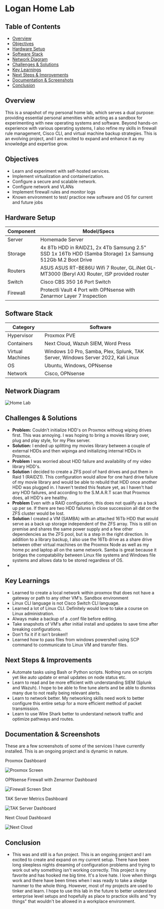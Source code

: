 # Logan Home Lab

## Table of Contents

- [Overview](#overview)
- [Objectives](#objectives)
- [Hardware Setup](#hardware-setup)
- [Software Stack](#software-stack)
- [Network Diagram](#network-diagram)
- [Challenges & Solutions](#challenges--solutions)
- [Key Learnings](#key-learnings)
- [Next Steps & Improvements](#next-steps--improvements)
- [Documentation & Screenshots](#documentation--screenshots)
- [Conclusion](#conclusion)

## Overview
This is a snapshot of my personal home lab, which serves a dual purpose: providing essential personal amenities while acting as a sandbox for experimenting with new operating systems and software. Beyond hands-on experience with various operating systems, I also refine my skills in firewall rule management, Cisco CLI, and virtual machine backup strategies. This is an evolving project, and I am excited to expand and enhance it as my knowledge and expertise grow.

## Objectives
- Learn and experiment with self-hosted services.
- Implement virtualization and containerization.
- Configure a secure and scalable network.
- Configure network and VLANs
- Implement firewall rules and monitor logs
- Known environment to test/ practice new software and OS for current and future jobs

## Hardware Setup
| Component   | Model/Specs  |
|------------|-------------|
| Server     | Homemade Server |
| Storage    | 4x 8Tb HDD in RAIDZ1, 2x 4Tb Samsung 2.5" SSD 1x 16Tb HDD (Samba Storage) 1x Samsung 512Gb M.2 Boot Drive |
|Routers     | ASUS ASUS RT-BE86U Wifi 7 Router, GL.iNet GL-MT3000 (Beryl AX) Router, ISP provided router |
| Switch     | Cisco CBS 350 16 Port Switch|
| Firewall   | Protectli Vault 4 Port with OPNsense with Zenarmor Layer 7 Inspection |

## Software Stack
| Category       | Software |
|---------------|----------|
| Hypervisor    | Proxmox PVE|
| Containers    | Next Cloud, Wazuh SIEM, Word Press |
| Virtual Machines | Windows 10 Pro, Samba, Plex, Splunk, TAK Server, Windows Server 2022, Kali Linux |
| OS           | Ubuntu, Windows, OPNsense|
| Network      | Cisco, OPNsense |

## Network Diagram

![Home Lab](https://github.com/user-attachments/assets/187eb1d2-44f2-4950-99ed-2d7ee63c990e)

## Challenges & Solutions

- **Problem:** Couldn’t initialize HDD's on Proxmox withoug wiping drives first. This was annoying. I was hoping to bring a movies library over, plug and play style, for my Plex server.
- **Solution:** I ended up splitting my movies library between a couple of external HDDs and then wipinga and initializing internal HDDs in Proxmox.
- **Problem** I was worried about HDD failure and availability of my video library HDD's.
- **Solution** I decided to create a ZFS pool of hard drives and put them in Raid 1 (RAIDZ1). This configuration would allow for one hard drive failure of my movie library and would be able to rebuild that HDD once another HDD was plugged in. I haven't tested this feature yet, as I haven't had any HDD failures, and according to the S.M.A.R.T scan that Proxmox does, all HDD's are healthy.
- **Problem** Even with a RAID configuration, this does not qualify as a back up per se. If there are two HDD failures in close succession all dat on the ZFS cluster would be lost.
- **Solution** I created a VM (SAMBA) with an attached 16Tb HDD that would serve as a back up storage independent of the ZFS array. This is still on premise and shares the same power supply and a few other dependencies as the ZFS pool, but is a step in the right direction. In addition to a library backup, I also use the 16Tb drive as a share drive between other virtual machines on the Proxmox Node as well as my home pc and laptop all on the same network. Samba is great because it bridges the compatability between Linux file systems and Windows file systems and allows data to be stored regardless of OS.
- 

## Key Learnings

-  Learned to create a local network within proxmox that does not have a gateway or path to any other VM's. Sandbox environment
- Linux CLI language is not Cisco Switch CLI language.
- Learned a lot of Linux CLI. Definitely would love to take a course on Linux administration.
- Always make a backup of a .conf file before editing.
- Take snapshots of VM's after initial install and updates to save time after breaking configurations.
- Don't fix it if it isn't broken!!
- Learned how to pass files from windows powershell using SCP command to communicate to Linux VM and transfer files.

## Next Steps & Improvements

- Automate tasks using Bash or Python scripts. Nothing runs on scripts yet like auto update or email updates on node status etc.
- Learn to read and be more efficient with understanding SIEM (Splunk and Wazuh). I hope to be able to fine tune alerts and be able to dismiss many due to not really being relevant alerts.
- Learn to network better. My networking skills need work to better configure this entire setup for a more efficient method of packet transmission.
- Learn to use Wire Shark better to understand network traffic and optimize pathways and routes.

## Documentation & Screenshots

These are a few screenshots of some of the services I have currently installed. This is an ongoing project and is dynamic in nature. 

Proxmox Dashboard

![Proxmox Screen](https://github.com/user-attachments/assets/ee2cdc43-4b39-4241-83b8-7c2ebff5c9da)

OPNsense Firewall with Zenarmor Dashboard

![Firewall Screen Shot](https://github.com/user-attachments/assets/b780116f-d0a4-40c0-b19e-1951b9839d61)

TAK Server Metrics Dashboard

![TAK Server Dashboard](https://github.com/user-attachments/assets/ba553cd3-dc80-4867-9cf2-a0e77f4617b3)

Next Cloud Dashboard

![Next Cloud](https://github.com/user-attachments/assets/313088ec-5f36-4be0-a474-e4596925c123)


## Conclusion
- This was and still is a fun project. This is an ongoing project and I am excited to create and expand on my current setup. There have been long sleepless nights dreaming of configuration problems and trying to work out why something isn't working correctly. This project is my favorite and has hooked me big time. It's a love hate. I love when things work and there have been times when I was ready to take a sledge hammer to the whole thing. However, most of my projects are used to tinker and learn. I hope to use this lab in the future to better understand enterprise level setups and hopefully as place to practice skills and "try things" that wouldn't be allowed in a workplace environment.


